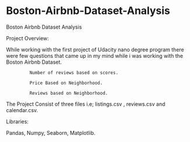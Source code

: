 # Boston-Airbnb-Dataset-Analysis
Boston Airbnb Dataset Analysis

Project Overview:

While working with the first project of Udacity nano degree program there were few questions that came up in my mind while i was working with the Boston Airbnb Dataset.

             Number of reviews based on scores.
             
             Price Based on Neighborhood.
             
             Reviews based on Neighborhood.
            

            
The Project Consist of three files i.e; listings.csv , reviews.csv and calendar.csv.

Libraries:

Pandas,
Numpy,
Seaborn,
Matplotlib.


